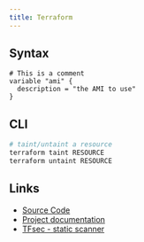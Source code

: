 ```yaml
---
title: Terraform
---
```


## Syntax
```hcl
# This is a comment
variable "ami" {
  description = "the AMI to use"
}
```

## CLI

```bash
# taint/untaint a resource
terraform taint RESOURCE
terraform untaint RESOURCE
```

## Links

* [Source Code](https://github.com/hashicorp/terraform)
* [Project documentation](https://www.terraform.io/docs/)
* [TFsec - static scanner](https://www.tfsec.dev/)
